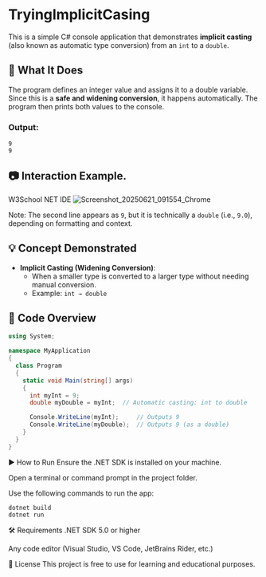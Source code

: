 # TryingImplicitCasing

This is a simple C# console application that demonstrates **implicit casting** (also known as automatic type conversion) from an `int` to a `double`.

## 📌 What It Does

The program defines an integer value and assigns it to a double variable. Since this is a **safe and widening conversion**, it happens automatically. The program then prints both values to the console.

### Output:
```
9
9
```
## 📷 Interaction Example.
W3School NET IDE
![Screenshot_20250621_091554_Chrome](https://github.com/user-attachments/assets/36c06d9d-82d8-4cb4-a6e2-70d0e626b813)

Note: The second line appears as `9`, but it is technically a `double` (i.e., `9.0`), depending on formatting and context.

## 💡 Concept Demonstrated

- **Implicit Casting (Widening Conversion)**: 
  - When a smaller type is converted to a larger type without needing manual conversion.
  - Example: `int → double`

## 🧠 Code Overview

```csharp
using System;

namespace MyApplication
{
  class Program
  {
    static void Main(string[] args)
    {
      int myInt = 9;
      double myDouble = myInt;  // Automatic casting: int to double

      Console.WriteLine(myInt);     // Outputs 9
      Console.WriteLine(myDouble);  // Outputs 9 (as a double)
    }
  }
}
```

▶️ How to Run
Ensure the .NET SDK is installed on your machine.

Open a terminal or command prompt in the project folder.

Use the following commands to run the app:
```
dotnet build
dotnet run
```

🛠️ Requirements
.NET SDK 5.0 or higher

Any code editor (Visual Studio, VS Code, JetBrains Rider, etc.)

🧾 License
This project is free to use for learning and educational purposes.
